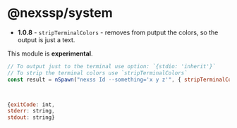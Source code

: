 # @nexssp/system

- **1.0.8** - `stripTerminalColors` - removes from putput the colors, so the output is just a text.

This module is **experimental**.

```js
// To output just to the terminal use option: `{stdio: 'inherit'}`
// To strip the terminal colors use `stripTerminalColors`
const result = nSpawn("nexss Id --something='x y z'", { stripTerminalColors: true });



{exitCode: int,
stderr: string,
stdout: string}

```
